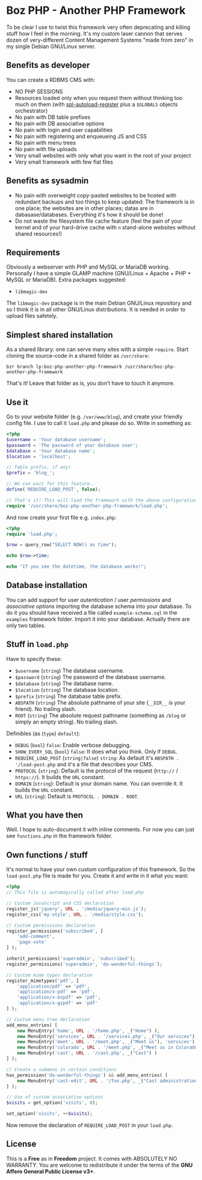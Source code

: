 # Boz PHP - Another PHP Framework
To be clear I use to twist this framework very often deprecating and killing stuff how I feel in the morning. It's my custom laser cannon that serves dozen of very-different Content Management Systems "made from zero" in my single Debian GNU/Linux server.

## Benefits as developer
You can create a RDBMS CMS with:

* NO PHP SESSIONS
* Resources loaded only when you request them without thinking too much on them (with [spl-autoload-register](http://php.net/manual/en/function.spl-autoload-register.php) plus a `$GLOBALS` objects orchestrator)
* No pain with DB table prefixes
* No pain with DB associative options
* No pain with login and user capabilities
* No pain with registering and enqueueing JS and CSS
* No pain with menu trees
* No pain with file uploads
* Very small websites with only what you want in the root of your project
* Very small framework with few flat files

## Benefits as sysadmin
* No pain with overweight copy-pasted websites to be hosted with redundant backups and too things to keep updated: The framework is in one place; the websites are in other places; datas are in dabasase/databases. Everything it's how it should be done!
* Do not waste the filesystem file cache feature (feel the pain of your kernel and of your hard-drive cache with `n` stand-alone websites without shared resources!)

## Requirements
Obviously a webserver with PHP and MySQL or MariaDB working. Personally I have a simple GLAMP machine (GNU/Linux + Apache + PHP + MySQL or MariaDB). Extra packages suggested:
* `libmagic-dev`

The `libmagic-dev` package is in the main Debian GNU/Linux repository and so I think it is in all other GNU/Linux distributions. It is needed in order to upload files safetely.

## Simplest shared installation
As a shared library: one can serve many sites with a simple `require`. Start cloning the source-code in a shared folder as `/usr/share`:

    bzr branch lp:boz-php-another-php-framework /usr/share/boz-php-another-php-framework

That's it! Leave that folder as is, you don't have to touch it anymore.

## Use it
Go to your website folder (e.g. `/var/www/blog`), and create your friendly config file. I use to call it `load.php` and please do so. Write in something as:
```php
<?php
$username = 'Your database username';
$password = 'The password of your database user';
$database = 'Your database name';
$location = 'localhost';

// Table prefix, if any!
$prefix = 'blog_';

// We can wait for this feature..
define('REQUIRE_LOAD_POST', false);

// That's it! This will load the framework with the above configurations
require '/usr/share/boz-php-another-php-framework/load.php';
```
And now create your first file e.g. `index.php`:
```php
<?php
require 'load.php';

$row = query_row("SELECT NOW() as time");

echo $row->time;

echo "If you see the datetime, the database works!";
```

## Database installation
You can add support for user *autentication* / user *permissions* and *associative options* importing the database schema into your database. To do it you should have received a file called `example-schema.sql` in the `examples` framework folder. Import it into your database. Actually there are only two tables.

## Stuff in `load.php`
Have to specify these:
* `$username` (`string`) The database username.
* `$password` (`string`) The password of the database username.
* `$database` (`string`) The database name.
* `$location` (`string`) The database location.
* `$prefix` (`string`) The database table prefix.
* `ABSPATH` (`string`) The absolute pathname of your site (`__DIR__` is your friend). No trailing slash.
* `ROOT` (`string`) The absolute request pathname (something as `/blog` or simply an empty string). No trailing slash.

Definibles (as  (`type`) `default`):
* `DEBUG` (`bool`) `false`: Enable verbose debugging.
* `SHOW_EVERY_SQL` (`bool`) `false`: It does what you think. Only if `DEBUG`.
* `REQUIRE_LOAD_POST` (`string|false`) `string`: As default it's `ABSPATH . '/load-post.php` and it's a file that describes your CMS.
* `PROTOCOL` (`string`): Default is the protocol of the request (`http://` / `https://`). It builds the `URL` constant.
* `DOMAIN` (`string`): Default is your domain name. You can override it. It builds the `URL` constant.
* `URL` (`string`): Default is `PROTOCOL . DOMAIN . ROOT`.

## What you have then
Well. I hope to auto-document it with inline comments. For now you can just see `functions.php` in the framework folder.

## Own functions / stuff
It's normal to have your own custom configuration of this framework. So the `load-post.php` file is made for you. Create it and write in it what you want:
```php
<?php
// This file is automagically called after load.php

// Custom JavaScript and CSS declaration
register_js('jquery', URL . '/media/jquery-min.js');
register_css('my-style', URL . '/media/style.css');

// Custom permissions declaration
register_permissions('subscribed', [
	'add-comment',
	'page-vote'
] );

inherit_permissions('superadmin', 'subscribed');
register_permissions('superadmin', 'do-wonderful-things');

// Custom mime types declaration
register_mimetypes('pdf', [
	'application/pdf' => 'pdf',
	'application/x-pdf' => 'pdf',
	'application/x-bzpdf' => 'pdf',
	'application/x-gzpdf' => 'pdf'
] );

// Custom menu tree declaration
add_menu_entries( [
	new MenuEntry('home', URL . '/home.php', _("Home") ),
	new MenuEntry('services', URL . '/services.php', _("Our services") ),
	new MenuEntry('meet', URL . '/meet.php', _("Meet us"), 'services'),
	new MenuEntry('colorado', URL . '/meet.php', _("Meet us in Colorado"), 'meet'),
	new MenuEntry('cast', URL . '/cast.php', _("Cast") )
] );

// Create a submenu in certain conditions
has_permission('do-wonderful-things') && add_menu_entries( [
	new MenuEntry('cast-edit', URL . '/foo.php', _("Cast administration"), 'cast' )
] );

// Use of custom associative options
$visits = get_option('visits', 0);

set_option('visits', ++$visits);
```
Now remove the declaration of `REQUIRE_LOAD_POST` in your `load.php`.

## License
This is a **Free** as in **Freedom** project. It comes with ABSOLUTELY NO WARRANTY. You are welcome to redistribute it under the terms of the **GNU Affero General Public License v3+**.
